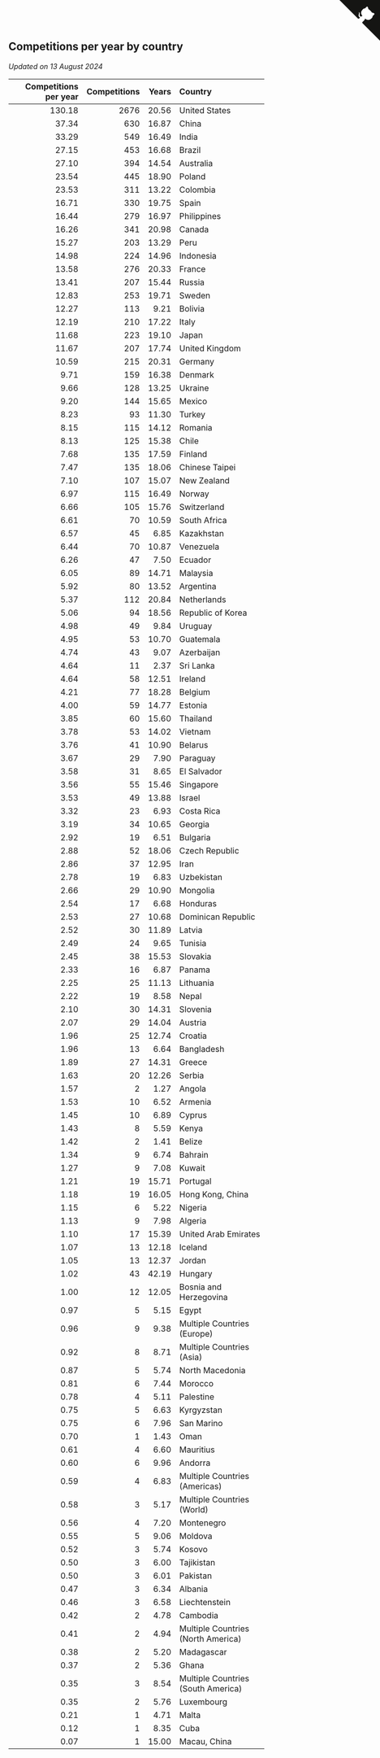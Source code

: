 ## Competitions per year by country

*Updated on 13 August 2024*

| Competitions per year | Competitions | Years | Country |
| ---: | ---: | ---: | :--- |
| 130.18 | 2676 | 20.56 | United States |
| 37.34 | 630 | 16.87 | China |
| 33.29 | 549 | 16.49 | India |
| 27.15 | 453 | 16.68 | Brazil |
| 27.10 | 394 | 14.54 | Australia |
| 23.54 | 445 | 18.90 | Poland |
| 23.53 | 311 | 13.22 | Colombia |
| 16.71 | 330 | 19.75 | Spain |
| 16.44 | 279 | 16.97 | Philippines |
| 16.26 | 341 | 20.98 | Canada |
| 15.27 | 203 | 13.29 | Peru |
| 14.98 | 224 | 14.96 | Indonesia |
| 13.58 | 276 | 20.33 | France |
| 13.41 | 207 | 15.44 | Russia |
| 12.83 | 253 | 19.71 | Sweden |
| 12.27 | 113 | 9.21 | Bolivia |
| 12.19 | 210 | 17.22 | Italy |
| 11.68 | 223 | 19.10 | Japan |
| 11.67 | 207 | 17.74 | United Kingdom |
| 10.59 | 215 | 20.31 | Germany |
| 9.71 | 159 | 16.38 | Denmark |
| 9.66 | 128 | 13.25 | Ukraine |
| 9.20 | 144 | 15.65 | Mexico |
| 8.23 | 93 | 11.30 | Turkey |
| 8.15 | 115 | 14.12 | Romania |
| 8.13 | 125 | 15.38 | Chile |
| 7.68 | 135 | 17.59 | Finland |
| 7.47 | 135 | 18.06 | Chinese Taipei |
| 7.10 | 107 | 15.07 | New Zealand |
| 6.97 | 115 | 16.49 | Norway |
| 6.66 | 105 | 15.76 | Switzerland |
| 6.61 | 70 | 10.59 | South Africa |
| 6.57 | 45 | 6.85 | Kazakhstan |
| 6.44 | 70 | 10.87 | Venezuela |
| 6.26 | 47 | 7.50 | Ecuador |
| 6.05 | 89 | 14.71 | Malaysia |
| 5.92 | 80 | 13.52 | Argentina |
| 5.37 | 112 | 20.84 | Netherlands |
| 5.06 | 94 | 18.56 | Republic of Korea |
| 4.98 | 49 | 9.84 | Uruguay |
| 4.95 | 53 | 10.70 | Guatemala |
| 4.74 | 43 | 9.07 | Azerbaijan |
| 4.64 | 11 | 2.37 | Sri Lanka |
| 4.64 | 58 | 12.51 | Ireland |
| 4.21 | 77 | 18.28 | Belgium |
| 4.00 | 59 | 14.77 | Estonia |
| 3.85 | 60 | 15.60 | Thailand |
| 3.78 | 53 | 14.02 | Vietnam |
| 3.76 | 41 | 10.90 | Belarus |
| 3.67 | 29 | 7.90 | Paraguay |
| 3.58 | 31 | 8.65 | El Salvador |
| 3.56 | 55 | 15.46 | Singapore |
| 3.53 | 49 | 13.88 | Israel |
| 3.32 | 23 | 6.93 | Costa Rica |
| 3.19 | 34 | 10.65 | Georgia |
| 2.92 | 19 | 6.51 | Bulgaria |
| 2.88 | 52 | 18.06 | Czech Republic |
| 2.86 | 37 | 12.95 | Iran |
| 2.78 | 19 | 6.83 | Uzbekistan |
| 2.66 | 29 | 10.90 | Mongolia |
| 2.54 | 17 | 6.68 | Honduras |
| 2.53 | 27 | 10.68 | Dominican Republic |
| 2.52 | 30 | 11.89 | Latvia |
| 2.49 | 24 | 9.65 | Tunisia |
| 2.45 | 38 | 15.53 | Slovakia |
| 2.33 | 16 | 6.87 | Panama |
| 2.25 | 25 | 11.13 | Lithuania |
| 2.22 | 19 | 8.58 | Nepal |
| 2.10 | 30 | 14.31 | Slovenia |
| 2.07 | 29 | 14.04 | Austria |
| 1.96 | 25 | 12.74 | Croatia |
| 1.96 | 13 | 6.64 | Bangladesh |
| 1.89 | 27 | 14.31 | Greece |
| 1.63 | 20 | 12.26 | Serbia |
| 1.57 | 2 | 1.27 | Angola |
| 1.53 | 10 | 6.52 | Armenia |
| 1.45 | 10 | 6.89 | Cyprus |
| 1.43 | 8 | 5.59 | Kenya |
| 1.42 | 2 | 1.41 | Belize |
| 1.34 | 9 | 6.74 | Bahrain |
| 1.27 | 9 | 7.08 | Kuwait |
| 1.21 | 19 | 15.71 | Portugal |
| 1.18 | 19 | 16.05 | Hong Kong, China |
| 1.15 | 6 | 5.22 | Nigeria |
| 1.13 | 9 | 7.98 | Algeria |
| 1.10 | 17 | 15.39 | United Arab Emirates |
| 1.07 | 13 | 12.18 | Iceland |
| 1.05 | 13 | 12.37 | Jordan |
| 1.02 | 43 | 42.19 | Hungary |
| 1.00 | 12 | 12.05 | Bosnia and Herzegovina |
| 0.97 | 5 | 5.15 | Egypt |
| 0.96 | 9 | 9.38 | Multiple Countries (Europe) |
| 0.92 | 8 | 8.71 | Multiple Countries (Asia) |
| 0.87 | 5 | 5.74 | North Macedonia |
| 0.81 | 6 | 7.44 | Morocco |
| 0.78 | 4 | 5.11 | Palestine |
| 0.75 | 5 | 6.63 | Kyrgyzstan |
| 0.75 | 6 | 7.96 | San Marino |
| 0.70 | 1 | 1.43 | Oman |
| 0.61 | 4 | 6.60 | Mauritius |
| 0.60 | 6 | 9.96 | Andorra |
| 0.59 | 4 | 6.83 | Multiple Countries (Americas) |
| 0.58 | 3 | 5.17 | Multiple Countries (World) |
| 0.56 | 4 | 7.20 | Montenegro |
| 0.55 | 5 | 9.06 | Moldova |
| 0.52 | 3 | 5.74 | Kosovo |
| 0.50 | 3 | 6.00 | Tajikistan |
| 0.50 | 3 | 6.01 | Pakistan |
| 0.47 | 3 | 6.34 | Albania |
| 0.46 | 3 | 6.58 | Liechtenstein |
| 0.42 | 2 | 4.78 | Cambodia |
| 0.41 | 2 | 4.94 | Multiple Countries (North America) |
| 0.38 | 2 | 5.20 | Madagascar |
| 0.37 | 2 | 5.36 | Ghana |
| 0.35 | 3 | 8.54 | Multiple Countries (South America) |
| 0.35 | 2 | 5.76 | Luxembourg |
| 0.21 | 1 | 4.71 | Malta |
| 0.12 | 1 | 8.35 | Cuba |
| 0.07 | 1 | 15.00 | Macau, China |


<a href="https://github.com/jonatanklosko/wca_statistics" class="github-corner" aria-label="View source on Github"><svg width="80" height="80" viewBox="0 0 250 250" style="fill:#151513; color:#fff; position: absolute; top: 0; border: 0; right: 0;" aria-hidden="true"><path d="M0,0 L115,115 L130,115 L142,142 L250,250 L250,0 Z"></path><path d="M128.3,109.0 C113.8,99.7 119.0,89.6 119.0,89.6 C122.0,82.7 120.5,78.6 120.5,78.6 C119.2,72.0 123.4,76.3 123.4,76.3 C127.3,80.9 125.5,87.3 125.5,87.3 C122.9,97.6 130.6,101.9 134.4,103.2" fill="currentColor" style="transform-origin: 130px 106px;" class="octo-arm"></path><path d="M115.0,115.0 C114.9,115.1 118.7,116.5 119.8,115.4 L133.7,101.6 C136.9,99.2 139.9,98.4 142.2,98.6 C133.8,88.0 127.5,74.4 143.8,58.0 C148.5,53.4 154.0,51.2 159.7,51.0 C160.3,49.4 163.2,43.6 171.4,40.1 C171.4,40.1 176.1,42.5 178.8,56.2 C183.1,58.6 187.2,61.8 190.9,65.4 C194.5,69.0 197.7,73.2 200.1,77.6 C213.8,80.2 216.3,84.9 216.3,84.9 C212.7,93.1 206.9,96.0 205.4,96.6 C205.1,102.4 203.0,107.8 198.3,112.5 C181.9,128.9 168.3,122.5 157.7,114.1 C157.9,116.9 156.7,120.9 152.7,124.9 L141.0,136.5 C139.8,137.7 141.6,141.9 141.8,141.8 Z" fill="currentColor" class="octo-body"></path></svg></a><style>.github-corner:hover .octo-arm{animation:octocat-wave 560ms ease-in-out}@keyframes octocat-wave{0%,100%{transform:rotate(0)}20%,60%{transform:rotate(-25deg)}40%,80%{transform:rotate(10deg)}}@media (max-width:500px){.github-corner:hover .octo-arm{animation:none}.github-corner .octo-arm{animation:octocat-wave 560ms ease-in-out}}</style>
